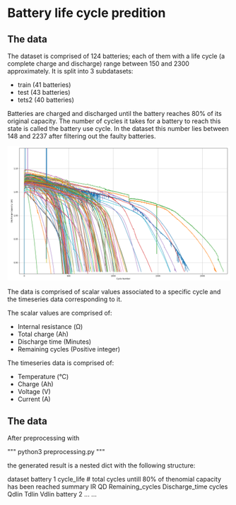 # Battery life cycle predition

## The data

The dataset is comprised of 124 batteries; each of them with a life cycle (a complete charge and discharge) range between 150 and 2300 approximately. It is split into 3 subdatasets:
 * train (41 batteries)
 * test (43 batteries)
 * tets2 (40 batteries)

Batteries are charged and discharged until the battery reaches 80% of its original capacity. The number of cycles it takes for a battery to reach this state is called the battery use cycle. In the dataset this number lies between 148 and 2237 after filtering out the faulty batteries.

![](cycle_number_VS_discharge_capacity.png)

The data is comprised of scalar values associated to a specific cycle and the timeseries data corresponding to it.

The scalar values are comprised of:

 * Internal resistance (Ω)
 * Total charge (Ah)
 * Discharge time (Minutes)
 * Remaining cycles (Positive integer)
 
The timeseries data is comprised of: 

 * Temperature (°C)
 * Charge (Ah)
 * Voltage (V)
 * Current (A)

## The data

After preprocessing with

"""
python3 preprocessing.py
"""

the generated result is a nested dict with the following structure:

dataset
    battery 1
        cycle_life
            # total cycles untill 80% of thenomial capacity has been reached
        summary
            IR
            QD
            Remaining_cycles
            Discharge_time
        cycles
            Qdlin
            Tdlin
            Vdlin
    battery 2
        ...
            ...


